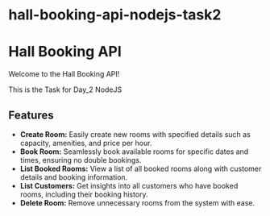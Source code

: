 # hall-booking-api-nodejs-task2

# Hall Booking API

Welcome to the Hall Booking API! 

This is the Task for Day_2 NodeJS

## Features 

- **Create Room:** Easily create new rooms with specified details such as capacity, amenities, and price per hour.
- **Book Room:** Seamlessly book available rooms for specific dates and times, ensuring no double bookings.
- **List Booked Rooms:** View a list of all booked rooms along with customer details and booking information.
- **List Customers:** Get insights into all customers who have booked rooms, including their booking history.
- **Delete Room:** Remove unnecessary rooms from the system with ease.
